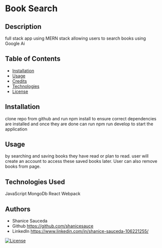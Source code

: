 # Book Search


## Description
    
full stack app using MERN stack allowing users to search books using Google Ai
    
    
## Table of Contents
        
- [Installation](#installation)
- [Usage](#usage)
- [Credits](#authors)
- [Technologies](#technologies)
- [License](#license)

## Installation
clone repo from github and run npm install to ensure correct dependencies are installed and once they are done can run npm run develop to start the application

## Usage
by searching and saving books they have read or plan to read. user will create an account to access these saved books later. User can also remove books from page.

## Technologies Used
JavaScript 
 MongoDb 
 React 
 Webpack

## Authors
- Shanice Sauceda
- Github https://github.com/shanicesauce
- LinkedIn https://www.linkedin.com/in/shanice-sauceda-106221255/


[![License](https://img.shields.io/badge/License-ISC-blue.svg)](https://opensource.org/licenses/ISC)
 
